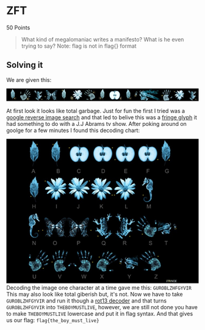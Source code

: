 # ZFT
50 Points
> What kind of megalomaniac writes a manifesto? What is he even trying to say?
> Note: flag is not in flag{} format

## Solving it

We are given this:

![ZFT.png](https://github.com/DigiBrkr/csaw_hsf_qualifier_2017_ZFT_50/blob/master/zft.png?raw=true)

  At first look it looks like total garbage.
Just for fun the first I tried was a [google reverse image search](https://support.google.com/websearch/answer/1325808?hl=en) and that led to belive this was a [fringe glyph](http://fringe.wikia.com/wiki/Glyphs) it had something to do with a J.J Abrams tv show. After poking around on goolge for a few minutes I found this decoding chart:

![Decryption Key.jpg](https://github.com/DigiBrkr/csaw_hsf_qualifier_2017_ZFT_50/blob/master/Decryption%20Key.jpg?raw=true)
Decoding the image one character at a time gave me this:
`GUROBLZHFGYVIR`
This may also look like total giberish but, it's not. Now we have to take `GUROBLZHFGYVIR` and run it though a [rot13 decoder](GUROBLZHFGYVIR) and that turns `GUROBLZHFGYVIR` into `THEBOYMUSTLIVE`, however, we are still not done you have to make `THEBOYMUSTLIVE` lowercase and put it in flag syntax.  And that gives us our flag: `flag{the_boy_must_live}`
